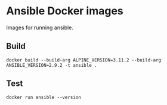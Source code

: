 # Ansible Docker images

Images for running ansible.

## Build

```docker build --build-arg ALPINE_VERSION=3.11.2 --build-arg ANSIBLE_VERSION=2.9.2 -t ansible .```

## Test

```docker run ansible --version```